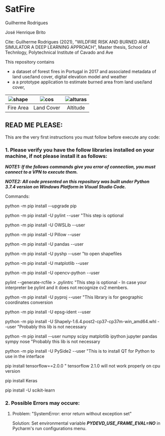 # SatFire

Guilherme Rodrigues

José Henrique Brito

Cite: Guilherme Rodrigues (2021), "WILDFIRE RISK AND BURNED AREA SIMULATOR A DEEP LEARNING APPROACH", Master thesis, School of Technlogy, Polytechnical Institute of Cavado and Ave

This repository contains
- a dataset of forest fires in Portugal in 2017 and associated metadata of land use/land cover, digital elevation model and weather
- a a prototype application to estimate burned area from land use/land cover, 

|![shape](https://user-images.githubusercontent.com/19577316/119171840-085d7700-ba5d-11eb-8e1a-69766900b72d.png)|![cos](https://user-images.githubusercontent.com/19577316/119171866-0f848500-ba5d-11eb-82bd-1822268284af.png)|![alturas](https://user-images.githubusercontent.com/19577316/119171885-16ab9300-ba5d-11eb-9ffe-a53a5d80ac6d.png)|
|:-------:|:----------:|:--------:|
|Fire Area| Land Cover | Altitude |

## READ ME PLEASE:

This are the very first instructions you must follow before execute any code:

### 1. Please verify you have the follow libraries installed on your machine, if not please install it as follows:

***NOTE1: If the follows commands give you error of connection, you must connect to a VPN to execute them.***

***NOTE2: All code presented on this repository was built under Python 3.7.4 version on Windows Platform in Visual Studio Code.***

Commands:

python -m pip install --upgrade pip

python -m pip install -U pylint --user 							"This step is optional

python -m pip install -U OWSLib --user

python -m pip install -U Pillow --user

python -m pip install -U pandas --user

python -m pip install -U pyshp --user 							"to open shapefiles

python -m pip install -U matplotlib --user

python -m pip install -U opencv-python --user

pylint --generate-rcfile > .pylintrc             					"This step is optional - In case your interpreter be pylint and it does not recognize cv2 members.

python -m pip install -U pyproj --user  						"This library is for geographic coordinates conversion

python -m pip install -U epsg-ident --user

python -m pip install -U Shapely-1.6.4.post2-cp37-cp37m-win_amd64.whl --user 		"Probably this lib is not necessary

python -m pip install --user numpy scipy matplotlib ipython jupyter pandas sympy nose 	"Probably this lib is not necessary

python -m pip install -U PySide2 --user "This is to install QT for Python to use in the interface

pip install tensorflow==2.0.0 " tensorflow 2.1.0 will not work properly on cpu version

pip install Keras

pip install -U scikit-learn


### 2. Possible Errors may occure:


1. Problem: "SystemError: error return without exception set" 

    Solution: Set environmental variable ***PYDEVD_USE_FRAME_EVAL=NO*** in Pycharm's run configurations menu.
